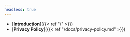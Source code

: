 ```yaml
---
headless: true
---
```

- [**Introduction**]({{< ref "/" >}})
- [**Privacy Policy**]({{< ref "/docs/privacy-policy.md" >}})
